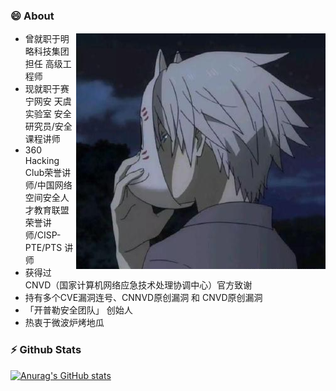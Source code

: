 ### 😄 About 

<img align="right" alt="png" src="https://github.com/admin360bug/admin360bug/blob/main/me.png" />

- 曾就职于明略科技集团  担任 高级工程师 
- 现就职于赛宁网安  天虞实验室  安全研究员/安全课程讲师
- 360 Hacking Club荣誉讲师/中国网络空间安全人才教育联盟荣誉讲师/CISP-PTE/PTS 讲师
- 获得过 CNVD（国家计算机网络应急技术处理协调中心）官方致谢
- 持有多个CVE漏洞连号、CNNVD原创漏洞 和 CNVD原创漏洞
- 「开普勒安全团队」 创始人
- 热衷于微波炉烤地瓜











### ⚡ Github Stats

[![Anurag's GitHub stats](https://github-readme-stats.vercel.app/api?username=admin360bug)](https://github.com/anuraghazra/github-readme-stats)




<!--
**admin360bug/admin360bug** is a ✨ _special_ ✨ repository because its `README.md` (this file) appears on your GitHub profile.
Here are some ideas to get you started:

- 🔭 I’m currently working on ...
- 🌱 I’m currently learning ...
- 👯 I’m looking to collaborate on ...
- 🤔 I’m looking for help with ...
- 💬 Ask me about ...
- 📫 How to reach me: ...
- 😄 Pronouns: ...
- ⚡ Fun fact: ...
  -->
